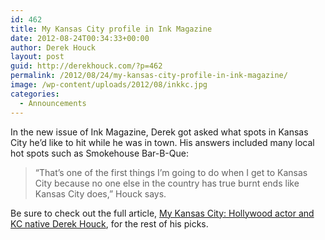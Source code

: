 ```yaml
---
id: 462
title: My Kansas City profile in Ink Magazine
date: 2012-08-24T00:34:33+00:00
author: Derek Houck
layout: post
guid: http://derekhouck.com/?p=462
permalink: /2012/08/24/my-kansas-city-profile-in-ink-magazine/
image: /wp-content/uploads/2012/08/inkkc.jpg
categories:
  - Announcements
---
```

In the new issue of Ink Magazine, Derek got asked what spots in Kansas City he&#8217;d like to hit while he was in town. His answers included many local hot spots such as Smokehouse Bar-B-Que:

> “That’s one of the first things I’m going to do when I get to Kansas City because no one else in the country has true burnt ends like Kansas City does,” Houck says.

Be sure to check out the full article, [My Kansas City: Hollywood actor and KC native Derek Houck](http://inkkc.com/content/my-kansas-city-hollywood-actor-and-kc-native-derek-houck/ "My Kansas City: Hollywood actor and KC native Derek Houck"), for the rest of his picks.